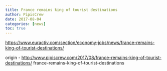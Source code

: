 ```yaml
---
title: France remains king of tourist destinations
author: PipisCrew
date: 2017-08-04
categories: [news]
toc: true
---
```


https://www.euractiv.com/section/economy-jobs/news/france-remains-king-of-tourist-destinations/

origin - http://www.pipiscrew.com/2017/08/france-remains-king-of-tourist-destinations/ france-remains-king-of-tourist-destinations